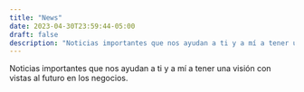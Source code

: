 ```yaml
---
title: "News"
date: 2023-04-30T23:59:44-05:00
draft: false
description: "Noticias importantes que nos ayudan a ti y a mí a tener una visión con vistas al futuro en los negocios."
---
```

Noticias importantes que nos ayudan a ti y a mí a tener una visión con vistas al futuro en los negocios.
